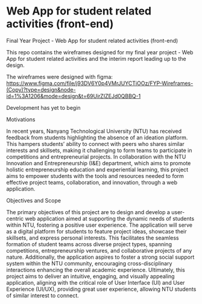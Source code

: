 # Web App for student related activities (front-end)
Final Year Project - Web App for student related activities (front-end)

This repo contains the wireframes designed for my final year project - Web App for student related activities and the interim report leading up to the design.

The wireframes were designed with figma: https://www.figma.com/file/j93DV6Y0p4VMrJUYCTiOOz/FYP-Wireframes-(Copy)?type=design&node-id=1%3A1206&mode=design&t=69UirZIZEJd0QBBQ-1

Development has yet to begin

Motivations

In recent years, Nanyang Technological University (NTU) has received feedback from students highlighting the absence of an ideation platform. This hampers students’ ability to connect with peers who shares similar interests and skillsets, making it challenging to form teams to participate in competitions and entrepreneurial projects. In collaboration with the NTU Innovation and Entrepreneurship (I&E) department, which aims to promote holistic entrepreneurship education and experiential learning, this project aims to empower students with the tools and resources needed to form effective project teams, collaboration, and innovation, through a web application.

Objectives and Scope 

The primary objectives of this project are to design and develop a user-centric web application aimed at supporting the dynamic needs of students within NTU, fostering a positive user experience. The application will serve as a digital platform for students to feature project ideas, showcase their skillsets, and express personal interests. This facilitates the seamless formation of student teams across diverse project types, spanning competitions, entrepreneurship ventures, and collaborative projects of any nature. Additionally, the application aspires to foster a strong social support system within the NTU community, encouraging cross-disciplinary interactions enhancing the overall academic experience. Ultimately, this project aims to deliver an intuitive, engaging, and visually appealing application, aligning with the critical role of User Interface (UI) and User Experience (UI/UX), providing great user experience, allowing NTU students of similar interest to connect.
